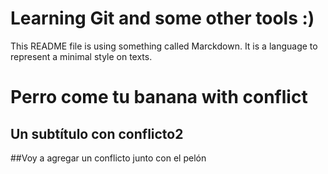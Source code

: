 Learning Git and some other tools :)
====================================

This README file is using something called Marckdown. It is a language to represent a minimal style on texts.

# Perro come tu banana with conflict

## Un subtítulo con conflicto2

##Voy a agregar un conflicto junto con el pelón